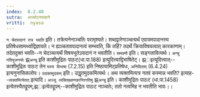 ```yaml
---
index:  8.2.48
sutra:  अञ्चोऽनपादाने
vritti:  nyasa
---
```


`न चेदपादानं तत्र भवति` इति। तत्रेत्यनेनाञ्चतिः परामृश्यते। शब्दद्वारेणाञ्चत्यर्थं एवायमपादानस्य प्रतिषेधसामर्थ्याद्विज्ञायते। न ह्यञ्चतावपादानत्वं सम्भवति, किं तर्हि? तदर्थे क्रियाविषयत्वात् कारकाणाम्। तदेतदुक्तं भवति--न चेदञ्चत्यर्थे विषयभूतेऽपादानं न भवतीति। `समक्नौ` इति। सङ्गतावित्यर्थः। `अन्चु गतिपूजनयोः` झ्र्`अन्चू` इति काशीमुद्रितः पाठःट(धा.पा.188) इत्युदित्त्वाद्विभाषितेट्। झ्र्इत्यूदित्त्वात्--काशीमुद्रितः पाठःट तेन `यस्य विभाषा` (7.2.15) इति निष्ठायामिट्प्रतिषेधः, `अनिदिताम्` (6.4.24) इत्यनुनासिकलोपः। `उदक्तमुदकम्` इति। उद्धृतमुदकमित्यर्थः। अथ व्यक्तमित्यत्र नतवं कस्मान्न भवति? इत्याह--`व्यक्तमित्येतत्` इत्यादि। `अञ्जू व्यक्तिम्रक्षणकान्तिगतिषु` झ्र्`अन्चू` इति। काशीमुद्रितः पाठःट (धा.पा.1458) इत्येतस्यैतद्रूपम्,झ्र्इत्येतद्रूपम्--काशीमुद्रितः पाठःट नाञ्चतेः; ततो नत्वमिह न भवतीति भावः।।

